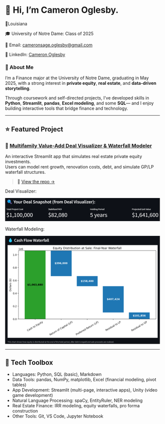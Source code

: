 # 👋 Hi, I’m Cameron Oglesby.

📍Louisiana 

🎓 University of Notre Dame: Class of 2025

📧 Email: cameronsage.oglesby@gmail.com  

💼 LinkedIn: [Cameron Oglesby](https://www.linkedin.com/in/cameron-sage-oglesby/)

### 👩 About Me 
I’m a Finance major at the University of Notre Dame, graduating in May 2025, with a strong interest in **private equity**, **real estate**, and **data-driven storytelling**.

Through coursework and self-directed projects, I’ve developed skills in **Python**, **Streamlit**, **pandas**, **Excel modeling**, and some **SQL**— and I enjoy building interactive tools that bridge finance and technology.

---

## ⭐ Featured Project 

### 🏢 [Multifamily Value-Add Deal Visualizer & Waterfall Modeler](https://multifamilyvalueadd.streamlit.app/)
An interactive Streamlit app that simulates real estate private equity investments.  
Users can model rent growth, renovation costs, debt, and simulate GP/LP waterfall structures.

> 📂 [View the repo →](https://github.com/cameronsage923/OGLESBY-Python-Portfolio/StreamlitAppFinal)

Deal Visualizer:

![deal_snapshot](deal_snapshot.png)

Waterfall Modeling:

![REPE_waterfall_example](REPE_waterfall_example.png)


---

## 🔨 Tech Toolbox
- Languages: Python, SQL (basic), Markdown
- Data Tools: pandas, NumPy, matplotlib, Excel (financial modeling, pivot tables)
- App Development: Streamlit (multi-page, interactive apps), Unity (video game development)
- Natural Language Processing: spaCy, EntityRuler, NER modeling
- Real Estate Finance: IRR modeling, equity waterfalls, pro forma construction
- Other Tools: Git, VS Code, Jupyter Notebook
